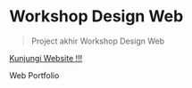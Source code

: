 # Workshop Design Web
> Project akhir Workshop Design Web

[Kunjungi Website !!!](https://revaldo11.github.io/Design-web-project-akhir/)

Web Portfolio
